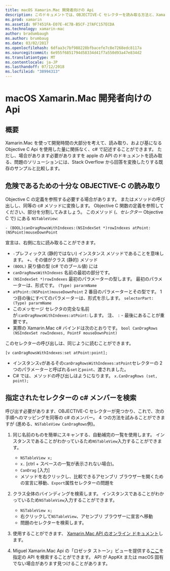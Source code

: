 ```yaml
---
title: macOS Xamarin.Mac 開発者向けの Api
description: このドキュメントでは、OBJECTIVE-C セレクターを読み取る方法と、Xamarin.Mac アプリで c# の対応するメソッドを検索する方法について説明します。
ms.prod: xamarin
ms.assetid: 9F7451FA-E07E-4C7B-B5CF-27AFC157ECDA
ms.technology: xamarin-mac
author: bradumbaugh
ms.author: brumbaug
ms.date: 03/02/2017
ms.openlocfilehash: 6dfaa3c7bf988228bfbacefe7c8e7268edc8117a
ms.sourcegitcommit: 6e955f6851794d58334d41f7a550d93a47e834d2
ms.translationtype: MT
ms.contentlocale: ja-JP
ms.lasthandoff: 07/12/2018
ms.locfileid: "38994313"
---
```

# <a name="macos-apis-for-xamarinmac-developers"></a>macOS Xamarin.Mac 開発者向けの Api

## <a name="overview"></a>概要

Xamarin.Mac を使って開発時間の大部分を考えて、読み取り、および基になる Objective C Api を使用した量に関係なく、c# で記述することができます。 ただし、場合があります必要がありますを apple の API のドキュメントを読み取る、問題のソリューションには、Stack Overflow から回答を変換したりする既存のサンプルと比較します。

## <a name="reading-enough-objective-c-to-be-dangerous"></a>危険であるための十分な OBJECTIVE-C の読み取り

Objective C の定義を参照する必要する場合があります。 またはメソッドの呼び出しし、同等の c# メソッドに変換します。 Objective C 関数の定義を参照してください、部分を分割してみましょう。 このメソッド (、*セレクター* Objective C で) にある  `NSTableView`:

```objc
- (BOOL)canDragRowsWithIndexes:(NSIndexSet *)rowIndexes atPoint:(NSPoint)mouseDownPoint
```

宣言は、右側に左に読み取ることができます。

- `-`プレフィックス (静的ではない) インスタンス メソッドであることを意味します。 +、その値がクラス (静的) メソッド
- `(BOOL)` 戻り値の型 (c# でのブール値) には
- `canDragRowsWithIndexes` 名前の最初の部分です。
- `(NSIndexSet *)rowIndexes` 最初のパラメーターの型します。 最初のパラメーターは、形式です。 `(Type) pararmName`
- `atPoint:(NSPoint)mouseDownPoint` 2 番目のパラメーターとその型です。 1 つ目の後にすべてのパラメーターは、形式を示します。 `selectorPart:(Type) pararmName`
- このメッセージ セレクタの完全な名前が:`canDragRowsWithIndexes:atPoint:`します。 注、 `:` - 最後にあることが重要です。
- 実際の Xamarin.Mac c# バインドは次のとおりです。 `bool CanDragRows (NSIndexSet rowIndexes, PointF mouseDownPoint)`

このセレクターの呼び出しは、同じように読むことができます。

```objc
[v canDragRowsWithIndexes:set atPoint:point];
```

- インスタンス`v`があるその`canDragRowsWithIndexes:atPoint`セレクターの 2 つのパラメーターと呼ばれる`set`と`point`、渡されました。
- C# では、メソッドの呼び出しはようになります。 `x.CanDragRows (set, point);`

<a name="finding_selector" />

## <a name="finding-the-c-member-for-a-given-selector"></a>指定されたセレクターの c# メンバーを検索

呼び出す必要があります、OBJECTIVE-C セレクターが見つかり、これで、次の手順へのマッピングを同等の c# のメンバー。 4 つの方法を試みることができますが (進める、`NSTableView CanDragRows`例)。

1. 同じ名前のものを簡単にスキャンする、自動補完の一覧を使用します。 インスタンスであることがわかっているため`NSTableView`入力することができます。

    - `NSTableView x;`
    - `x.` [ctrl + スペースの一覧が表示されない場合)。
    - `CanDrag` [入力]
    - メソッドを右クリックし、比較できるアセンブリ ブラウザーを開くための宣言に移動、`Export`属性セレクターの問題を

2. クラス全体のバインディングを検索します。 インスタンスであることがわかっているため`NSTableView`入力することができます。

    - `NSTableView x;`
    - 右クリックして`NSTableView`、アセンブリ ブラウザーに宣言へ移動
    - 問題のセレクターを検索します。

3. 使用することができます、 [Xamarin.Mac API のオンライン ドキュメント](https://docs.microsoft.com/dotnet/api/?view=xamarinmac-3.0)します。

4. Miguel Xamarin.Mac Api の「ロゼッタ ストーン」ビューを提供する[ここ](http://tirania.org/tmp/rosetta.html)を指定の API を検索することができます。 API が AppKit または macOS 固有でない場合があります見つけることがあります。

<!--
Note: In some cases, the assembly browser can hit a bug where it will open but not jump to the right definition. Keep that tab open, switch back to your source code and try again.
Note: The assembly browser tricks currently only works with Xamarin.Mac Classic. This will be fixed in a future version.
-->
